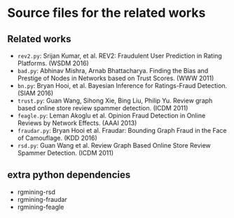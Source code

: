 # Source files for the related works

## Related works
+ `rev2.py`: Srijan Kumar, et al. REV2: Fraudulent User Prediction in Rating Platforms. (WSDM 2016)
+ `bad.py`: Abhinav Mishra, Arnab Bhattacharya. Finding the Bias and Prestige of Nodes in Networks based on Trust Scores. (WWW 2011)
+ `bn.py`: Bryan Hooi, et al. Bayesian Inference for Ratings-Fraud Detection. (SIAM 2016)
+ `trust.py`: Guan Wang, Sihong Xie, Bing Liu, Philip Yu. Review graph based online store review spammer detection. (ICDM 2011)
+ `feagle.py`: Leman Akoglu et al. Opinion Fraud Detection in Online Reviews by Network Effects. (AAAI 2013)
+ `fraudar.py`: Bryan Hooi et al. Fraudar: Bounding Graph Fraud in the Face of Camouflage. (KDD 2016)
+ `rsd.py`: Guan Wang et al. Review Graph Based Online Store Review Spammer Detection. (ICDM 2011)

## extra python dependencies
+ rgmining-rsd
+ rgmining-fraudar
+ rgmining-feagle
